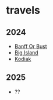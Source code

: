 # travels

## 2024
- [Banff Or Bust](banff-or-bust/README.md)
- [Big Island](hawaii24/README.md)
- [Kodiak](alaska24/README.md)

## 2025
- ??


